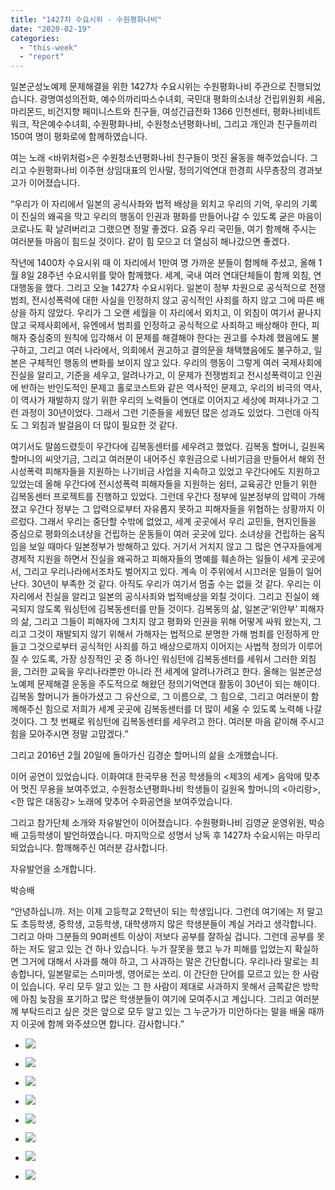 ```yaml
---
title: "1427차 수요시위 - 수원평화나비"
date: "2020-02-19"
categories: 
  - "this-week"
  - "report"
---
```


일본군성노예제 문제해결을 위한 1427차 수요시위는 수원평화나비 주관으로 진행되었습니다. 광명여성의전화, 예수의까리따스수녀회, 국민대 평화의소녀상 건립위원회 세움, 마리몬드, 비건지향 페미니스트와 친구들, 여성긴급전화 1366 인천센터, 평화나비네트워크, 작은예수수녀회, 수원평화나비, 수원청소년평화나비, 그리고 개인과 친구들끼리 150여 명이 평화로에 함께하였습니다.

여는 노래 <바위처럼>은 수원청소년평화나비 친구들이 멋진 율동을 해주었습니다. 그리고 수원평화나비 이주현 상임대표의 인사말, 정의기억연대 한경희 사무총장의 경과보고가 이어졌습니다.

“우리가 이 자리에서 일본의 공식사좌와 법적 배상을 외치고 우리의 기억, 우리의 기록이 진실의 왜곡을 막고 우리의 행동이 인권과 평화를 만들어나갈 수 있도록 굳은 마음이 코로나도 확 날려버리고 그랬으면 정말 좋겠다. 요즘 우리 국민들, 여기 함께해 주시는 여러분들 마음이 힘드실 것이다. 같이 힘 모으고 더 열심히 해나갔으면 좋겠다.

작년에 1400차 수요시위 때 이 자리에서 1만여 명 가까운 분들이 함께해 주셨고, 올해 1월 8일 28주년 수요시위를 맞아 함께했다. 세계, 국내 여러 연대단체들이 함께 외침, 연대행동을 했다. 그리고 오늘 1427차 수요시위다. 일본이 정부 차원으로 공식적으로 전쟁범죄, 전시성폭력에 대한 사실을 인정하지 않고 공식적인 사죄를 하지 않고 그에 따른 배상을 하지 않았다. 우리가 그 오랜 세월을 이 자리에서 외치고, 이 외침이 여기서 끝나지 않고 국제사회에서, 유엔에서 범죄를 인정하고 공식적으로 사죄하고 배상해야 한다, 피해자 중심중의 원칙에 입각해서 이 문제를 해결해야 한다는 권고를 수차례 했음에도 불구하고, 그리고 여러 나라에서, 의회에서 권고하고 결의문을 채택했음에도 불구하고, 일본은 구체적인 행동의 변화를 보이지 않고 있다. 우리의 행동이 그렇게 여러 국제사회에 진실을 알리고, 기준을 세우고, 알려나가고, 이 문제가 전쟁범죄고 전시성폭력이고 인권에 반하는 반인도적인 문제고 홀로코스트와 같은 역사적인 문제고, 우리의 비극의 역사, 이 역사가 재발하지 않기 위한 우리의 노력들이 연대로 이어지고 세상에 퍼져나가고 그런 과정이 30년이었다. 그래서 그런 기준들을 세웠던 많은 성과도 있었다. 그런데 아직도 그 외침과 발걸음이 더 많이 필요한 것 같다.

여기서도 말씀드렸듯이 우간다에 김복동센터를 세우려고 했었다. 김복동 할머니, 길원옥 할머니의 씨앗기금, 그리고 여러분이 내어주신 후원금으로 나비기금을 만들어서 해외 전시성폭력 피해자들을 지원하는 나기비금 사업을 지속하고 있었고 우간다에도 지원하고 있었는데 올해 우간다에 전시성폭력 피해자들을 지원하는 쉼터, 교육공간 만들기 위한 김복동센터 프로젝트를 진행하고 있었다. 그런데 우간다 정부에 일본정부의 압력이 가해졌고 우간다 정부는 그 압력으로부터 자유롭지 못하고 피해자들을 위협하는 상황까지 이르렀다. 그래서 우리는 중단할 수밖에 없었고, 세계 곳곳에서 우리 교민들, 현지인들을 중심으로 평화의소녀상을 건립하는 운동들이 여러 곳곳에 있다. 소녀상을 건립하는 움직임을 보일 때마다 일본정부가 방해하고 있다. 거기서 거치지 않고 그 많은 연구자들에게 경제적 지원을 하면서 진실을 왜곡하고 피해자들의 명예를 훼손하는 일들이 세계 곳곳에서, 그리고 우리나라에서조차도 벌어지고 있다. 계속 이 주위에서 시끄러운 일들이 일어난다. 30년이 부족한 것 같다. 아직도 우리가 여기서 멈출 수는 없을 것 같다. 우리는 이 자리에서 진실을 알리고 일본의 공식사죄와 법적배상을 외칠 것이다. 그리고 진실이 왜곡되지 않도록 워싱턴에 김복동센터를 만들 것이다. 김복동의 삶, 일본군‘위안부’ 피해자의 삶, 그리고 그들이 피해자에 그치지 않고 평화와 인권을 위해 어떻게 싸워 왔는지, 그리고 그것이 재발되지 않기 위해서 가해자는 법적으로 분명한 가해 범죄를 인정하게 만들고 그것으로부터 공식적인 사죄를 하고 배상으로까지 이어지는 사법적 정의가 이루어질 수 있도록, 가장 상징적인 곳 중 하나인 워싱턴에 김복동센터를 세워서 그러한 외침을, 그러한 교육을 우리나라뿐만 아니라 전 세계에 알려나가려고 한다. 올해는 일본군성노예제 문제해결 운동을 주도적으로 해왔던 정의기억연대 활동이 30년이 되는 해이다. 김복동 할머니가 돌아가셨고 그 유산으로, 그 이름으로, 그 힘으로, 그리고 여러분이 함께해주신 힘으로 저희가 세계 곳곳에 김복동센터를 더 많이 세울 수 있도록 노력해 나갈 것이다. 그 첫 번째로 워싱턴에 김복동센터를 세우려고 한다. 여러분 마음 같이해 주시고 힘을 모아주시면 정말 고맙겠다.”

그리고 2016년 2월 20일에 돌아가신 김경순 할머니의 삶을 소개했습니다.

이어 공연이 있었습니다. 이화여대 한국무용 전공 학생들의 <제3의 세계> 음악에 맞추어 멋진 무용을 보여주었고, 수원청소년평화나비 학생들이 길원옥 할머니의 <아리랑>, <한 많은 대동강> 노래에 맞추어 수화공연을 보여주었습니다.

그리고 참가단체 소개와 자유발언이 이어졌습니다. 수원평화나비 김영균 운영위원, 박승배 고등학생이 발언하였습니다. 마지막으로 성명서 낭독 후 1427차 수요시위는 마무리되었습니다. 함깨해주신 여러분 감사합니다.

자유발언을 소개합니다.

박승배

“안녕하십니까. 저는 이제 고등학교 2학년이 되는 학생입니다. 그런데 여기에는 저 말고도 초등학생, 중학생, 고등학생, 대학생까지 많은 학생분들이 계실 거라고 생각합니다. 그리고 아마 그분들의 90퍼센트 이상이 저보다 공부를 잘하실 겁니다. 그런데 공부를 못하는 저도 알고 있는 건 하나 있습니다. 누가 잘못을 했고 누가 피해를 입었는지 확실하면 그거에 대해서 사과를 해야 하고, 그 사과하는 말은 간단합니다. 우리나라 말로는 죄송합니다, 일본말로는 스미마셍, 영어로는 쏘리. 이 간단한 단어를 모르고 있는 한 사람이 있습니다. 우리 모두 알고 있는 그 한 사람이 제대로 사과하지 못해서 금쪽같은 방학에 아침 늦잠을 포기하고 많은 학생분들이 여기에 모여주시고 계십니다. 그리고 여러분께 부탁드리고 싶은 것은 앞으로 모두 알고 있는 그 누군가가 미안하다는 말을 배울 때까지 이곳에 함께 와주셨으면 합니다. 감사합니다.”

- ![](https://r2.womenandwar.net/2020/02/크기변환IMGP5340.jpg)
    
- ![](https://r2.womenandwar.net/2020/02/크기변환IMGP5345.jpg)
    
- ![](https://r2.womenandwar.net/2020/02/크기변환IMGP5356.jpg)
    
- ![](https://r2.womenandwar.net/2020/02/크기변환IMGP5372.jpg)
    
- ![](https://r2.womenandwar.net/2020/02/크기변환IMGP5380.jpg)
    
- ![](https://r2.womenandwar.net/2020/02/크기변환IMGP5387.jpg)
    
- ![](https://r2.womenandwar.net/2020/02/크기변환IMGP5394.jpg)
    
- ![](https://r2.womenandwar.net/2020/02/크기변환IMGP5397.jpg)
